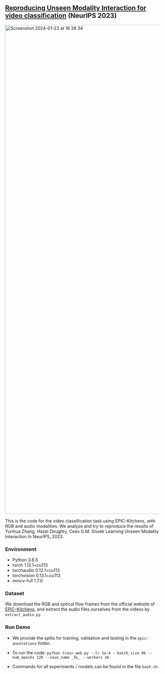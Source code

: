 ## [Reproducing Unseen Modality Interaction for video classification](https://arxiv.org/abs/2306.12795) (NeurIPS 2023)


<img width="1595" alt="Screenshot 2024-01-22 at 16 38 34" src="https://github.com/xiaobai1217/Unseen-Modality-Interaction/assets/22721775/ecc432fb-722d-41bc-befc-4add1a5abb5d">

This is the code for the video classification task using EPIC-Kitchens, with RGB and audio modalities. We analyze and try to reproduce the results of Yunhua Zhang, Hazel Doughty, Cees G.M. Snoek Learning Unseen Modality Interaction In NeurIPS, 2023. 


### Environment
* Python 3.8.5
* torch 1.12.1+cu113
* torchaudio 0.12.1+cu113
* torchvision 0.13.1+cu113
* mmcv-full 1.7.0

### Dataset

We download the RGB and optical flow frames from the official website of [EPIC-Kitchens](https://epic-kitchens.github.io/2023), and extract the audio files ourselves from the videos by `extract_audio.py`. 

### Run Demo

* We provide the splits for training, validation and testing in the `epic-annotations` folder. 

* To run the code: 
`python train_web.py --lr 1e-4 --batch_size 96 --num_epochs 120 --save_name _KL_ --workers 16` 


* Commands for all experiments / models can be found in the file `bash.sh`.

